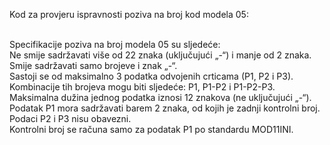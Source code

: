 Kod za provjeru ispravnosti poziva na broj kod modela 05:<br><br>

Specifikacije poziva na broj modela 05 su sljedeće: <br>
 Ne smije sadržavati više od 22 znaka (uključujući „-“) i manje od 2 znaka.<br>
 Smije sadržavati samo brojeve i znak „-“.<br>
 Sastoji se od maksimalno 3 podatka odvojenih crticama (P1, P2 i P3). Kombinacije tih brojeva
mogu biti sljedeće: P1, P1-P2 i P1-P2-P3.<br>
 Maksimalna dužina jednog podatka iznosi 12 znakova (ne uključujući „-“).<br>
 Podatak P1 mora sadržavati barem 2 znaka, od kojih je zadnji kontrolni broj.<br>
 Podaci P2 i P3 nisu obavezni.<br>
 Kontrolni broj se računa samo za podatak P1 po standardu MOD11INI. <br>
